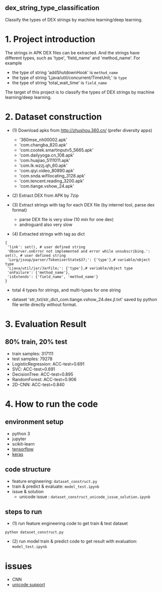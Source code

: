 dex_string_type_classification
------------------------------

Classify the types of DEX strings by machine learning/deep learning.


# 1. Project introduction

The strings in APK DEX files can be extracted. And the strings have different types, such as 'type', 'field_name' and 'method_name'. For example
* the type of string 'addShutdownHook' is `method_name`
* the type of string 'Ljava/util/concurrent/TimeUnit;' is `type`
* the type of string 'total_wait_time' is `field_name`

The target of this project is to classify the types of DEX strings by machine learning/deep learning.


# 2. Dataset construction


* (1) Download apks from http://zhushou.360.cn/ (prefer diversity apps)
   * '360mse_nh00002.apk'
   * 'com.changba_820.apk'
   * 'com.cootek.smartinputv5_5665.apk'
   * 'com.dailyyoga.cn_108.apk'
   * 'com.huajiao_5111011.apk'
   * 'com.lk.wzzj.qh_60.apk'
   * 'com.qiyi.video_80890.apk'
   * 'com.snda.wifilocating_3128.apk'
   * 'com.tencent.reading_3200.apk'
   * 'com.tiange.vshow_24.apk'


* (2) Extract DEX from APK by 7zip


* (3) Extract strings with tag for each DEX file (by internel tool, parse dex format)
   * parse DEX file is very slow (10 min for one dex)
   * androguard also very slow
   
   
* (4) Extracted strings with tag as dict
   
```
{
 'link': set(), # user defined string
 'Observer.onError not implemented and error while unsubscribing.': set(), # user defined string
 'Lorg/jsoup/parser/TokeniserState$37;': {'type'},# variable/object type
 'Ljava/util/jar/JarFile;': {'type'},# variable/object type
 'onFailure': {'method_name'},
 'isExtends': {'field_name', 'method_name'}
}
```

* total 4 types for strings, and multi-types for one string

* dataset 'str_txt/str_dict_com.tiange.vshow_24.dex.jl.txt' saved by python file write directly without format.


# 3. Evaluation Result

## 80% train, 20% test

* train samples: 317111
* test samples: 79278
* LogisticRegression: ACC-test=0.691
* SVC: ACC-test=0.691
* DecisionTree: ACC-test=0.895
* RandomForest: ACC-test=0.906
* 2D-CNN: ACC-test=0.840


# 4. How to run the code

## environment setup

* python 3
* jupyter
* scikit-learn
* [tensorflow](https://github.com/ybdesire/machinelearning/blob/master/23_tensorflow/install_tf_windows.md)
* [keras](https://github.com/ybdesire/machinelearning/tree/master/25_keras/install_at_win_conda_tf)


## code structure

* feature engineering: `dataset_construct.py`
* train & predict & evaluate: `model_test.ipynb`
* issue & solution
   * unicode issue : `dataset_construct_unicode_issue_solution.ipynb`


## steps to run

* (1) run feature engineering code to get train & test dataset

```
python dataset_construct.py
```

* (2) run model train & predict code to get result with evaluation: `model_test.ipynb`


# issues

* CNN 
* [unicode support](dataset_construct_unicode_issue_solution.ipynb)
